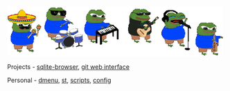 ![band](/image.gif)

Projects - [sqlite-browser](https://github.com/LukaHietala/sqlite-browser), [git web interface](https://github.com/LukaHietala/gitweb-go)

Personal - [dmenu](https://github.com/LukaHietala/dmenu), [st](https://github.com/LukaHietala/st), [scripts](https://github.com/LukaHietala/scripts), [config](https://github.com/LukaHietala/config)
